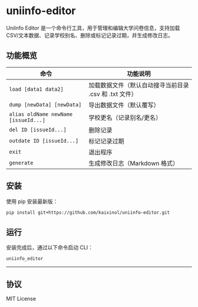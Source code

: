 # uniinfo-editor

UniInfo Editor 是一个命令行工具，用于管理和编辑大学问卷信息，支持加载 CSV/文本数据、记录学校别名、删除或标记记录过期，并生成修改日志。

## 功能概览

| 命令                                 | 功能说明                                               |
| ------------------------------------ | ------------------------------------------------------ |
| `load [data1 data2]`                 | 加载数据文件（默认自动搜寻当前目录 .csv 和 .txt 文件） |
| `dump [newData] [newData]`           | 导出数据文件（默认覆写）                               |
| `alias oldName newName [issueId...]` | 学校更名（记录别名/更名）                              |
| `del ID [issueId...]`                | 删除记录                                               |
| `outdate ID [issueId...]`            | 标记记录过期                                           |
| `exit`                               | 退出程序                                               |
| `generate`                           | 生成修改日志（Markdown 格式）                          |

## 安装

使用 pip 安装最新版：

```bash
pip install git+https://github.com/kaixinol/uniinfo-editor.git
```

## 运行

安装完成后，通过以下命令启动 CLI：

```bash
uniinfo_editor
```

---

## 协议

MIT License
